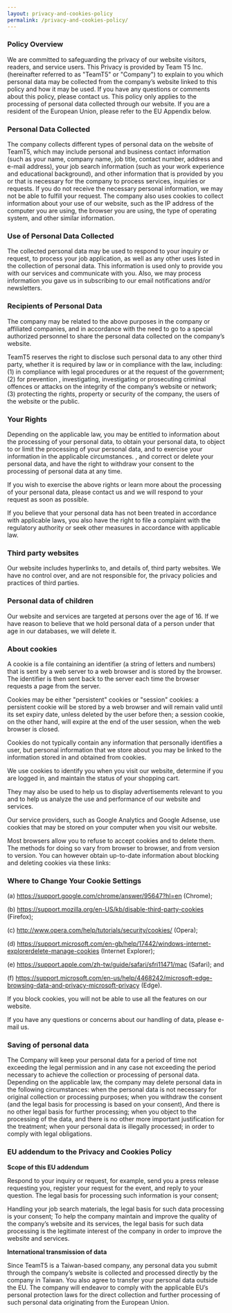 ```yaml
---
layout: privacy-and-cookies-policy
permalink: /privacy-and-cookies-policy/
---
```


### Policy Overview

We are committed to safeguarding the privacy of our website visitors, readers, and service users. This Privacy is provided by Team T5 Inc. (hereinafter referred to as "TeamT5" or "Company") to explain to you which personal data may be collected from the company’s website linked to this policy and how it may be used. If you have any questions or comments about this policy, please contact us. This policy only applies to the processing of personal data collected through our website. If you are a resident of the European Union, please refer to the EU Appendix below.

### Personal Data Collected

The company collects different types of personal data on the website of TeamT5, which may include personal and business contact information (such as your name, company name, job title, contact number, address and e-mail address), your job search information (such as your work experience and educational background), and other information that is provided by you or that is necessary for the company to process services, inquiries or requests. If you do not receive the necessary personal information, we may not be able to fulfill your request. The company also uses cookies to collect information about your use of our website, such as the IP address of the computer you are using, the browser you are using, the type of operating system, and other similar information.

### Use of Personal Data Collected

The collected personal data may be used to respond to your inquiry or request, to process your job application, as well as any other uses listed in the collection of personal data. This information is used only to provide you with our services and communicate with you. Also, we may process information you gave us in subscribing to our email notifications and/or newsletters.

### Recipients of Personal Data

The company may be related to the above purposes in the company or affiliated companies, and in accordance with the need to go to a special authorized personnel to share the personal data collected on the company’s website.

TeamT5 reserves the right to disclose such personal data to any other third party, whether it is required by law or in compliance with the law, including: (1) in compliance with legal procedures or at the request of the government; (2) for prevention , investigating, investigating or prosecuting criminal offences or attacks on the integrity of the company’s website or network; (3) protecting the rights, property or security of the company, the users of the website or the public.

### Your Rights

Depending on the applicable law, you may be entitled to information about the processing of your personal data, to obtain your personal data, to object to or limit the processing of your personal data, and to exercise your information in the applicable circumstances. , and correct or delete your personal data, and have the right to withdraw your consent to the processing of personal data at any time.

If you wish to exercise the above rights or learn more about the processing of your personal data, please contact us and we will respond to your request as soon as possible.

If you believe that your personal data has not been treated in accordance with applicable laws, you also have the right to file a complaint with the regulatory authority or seek other measures in accordance with applicable law.

### Third party websites

Our website includes hyperlinks to, and details of, third party websites. We have no control over, and are not responsible for, the privacy policies and practices of third parties.

### Personal data of children

Our website and services are targeted at persons over the age of 16. If we have reason to believe that we hold personal data of a person under that age in our databases, we will delete it.

### About cookies

A cookie is a file containing an identifier (a string of letters and numbers) that is sent by a web server to a web browser and is stored by the browser. The identifier is then sent back to the server each time the browser requests a page from the server.

Cookies may be either "persistent" cookies or "session" cookies: a persistent cookie will be stored by a web browser and will remain valid until its set expiry date, unless deleted by the user before then; a session cookie, on the other hand, will expire at the end of the user session, when the web browser is closed.

Cookies do not typically contain any information that personally identifies a user, but personal information that we store about you may be linked to the information stored in and obtained from cookies.

We use cookies to identify you when you visit our website, determine if you are logged in, and maintain the status of your shopping cart.

They may also be used to help us to display advertisements relevant to you and to help us analyze the use and performance of our website and services.

Our service providers, such as Google Analytics and Google Adsense, use cookies that may be stored on your computer when you visit our website.

Most browsers allow you to refuse to accept cookies and to delete them. The methods for doing so vary from browser to browser, and from version to version. You can however obtain up-to-date information about blocking and deleting cookies via these links:

### Where to Change Your Cookie Settings

(a) https://support.google.com/chrome/answer/95647?hl=en (Chrome);

(b) https://support.mozilla.org/en-US/kb/disable-third-party-cookies (Firefox);

(c) http://www.opera.com/help/tutorials/security/cookies/ (Opera);

(d) https://support.microsoft.com/en-gb/help/17442/windows-internet-explorerdelete-manage-cookies (Internet Explorer);

(e) https://support.apple.com/zh-tw/guide/safari/sfri11471/mac (Safari); and

(f) https://support.microsoft.com/en-us/help/4468242/microsoft-edge-browsing-data-and-privacy-microsoft-privacy (Edge).

If you block cookies, you will not be able to use all the features on our website.

If you have any questions or concerns about our handling of data, please e-mail us.

### Saving of personal data

The Company will keep your personal data for a period of time not exceeding the legal permission and in any case not exceeding the period necessary to achieve the collection or processing of personal data. Depending on the applicable law, the company may delete personal data in the following circumstances: when the personal data is not necessary for original collection or processing purposes; when you withdraw the consent (and the legal basis for processing is based on your consent), And there is no other legal basis for further processing; when you object to the processing of the data, and there is no other more important justification for the treatment; when your personal data is illegally processed; in order to comply with legal obligations.

### EU addendum to the Privacy and Cookies Policy

**Scope of this EU addendum**

Respond to your inquiry or request, for example, send you a press release requesting you, register your request for the event, and reply to your question. The legal basis for processing such information is your consent;

Handling your job search materials, the legal basis for such data processing is your consent;
To help the company maintain and improve the quality of the company’s website and its services, the legal basis for such data processing is the legitimate interest of the company in order to improve the website and services.

**International transmission of data**

Since TeamT5 is a Taiwan-based company, any personal data you submit through the company’s website is collected and processed directly by the company in Taiwan. You also agree to transfer your personal data outside the EU. The company will endeavor to comply with the applicable EU’s personal protection laws for the direct collection and further processing of such personal data originating from the European Union.
